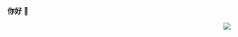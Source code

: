 ### 你好 👋
<img align="right" src="https://github-readme-stats.vercel.app/api?username=sanshiwu&show_icons=true&icon_color=CE1D2D&text_color=718096&bg_color=ffffff&hide_title=true" />
